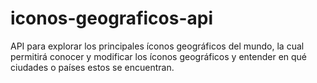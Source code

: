 # iconos-geograficos-api
 API para explorar los principales íconos geográficos del mundo, la cual permitirá conocer y modificar los íconos geográficos y entender en qué ciudades o países estos se encuentran.
